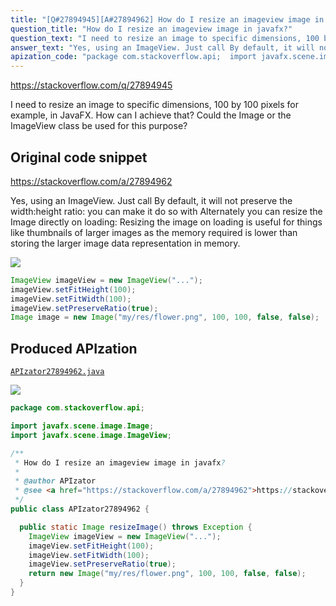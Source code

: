 ```yaml
---
title: "[Q#27894945][A#27894962] How do I resize an imageview image in javafx?"
question_title: "How do I resize an imageview image in javafx?"
question_text: "I need to resize an image to specific dimensions, 100 by 100 pixels for example, in JavaFX. How can I achieve that? Could the Image or the ImageView class be used for this purpose?"
answer_text: "Yes, using an ImageView. Just call By default, it will not preserve the width:height ratio: you can make it do so with Alternately you can resize the Image directly on loading: Resizing the image on loading is useful for things like thumbnails of larger images as the memory required is lower than storing the larger image data representation in memory."
apization_code: "package com.stackoverflow.api;  import javafx.scene.image.Image; import javafx.scene.image.ImageView;  /**  * How do I resize an imageview image in javafx?  *  * @author APIzator  * @see <a href=\"https://stackoverflow.com/a/27894962\">https://stackoverflow.com/a/27894962</a>  */ public class APIzator27894962 {    public static Image resizeImage() throws Exception {     ImageView imageView = new ImageView(\"...\");     imageView.setFitHeight(100);     imageView.setFitWidth(100);     imageView.setPreserveRatio(true);     return new Image(\"my/res/flower.png\", 100, 100, false, false);   } }"
---
```


https://stackoverflow.com/q/27894945

I need to resize an image to specific dimensions, 100 by 100 pixels for example, in JavaFX.
How can I achieve that? Could the Image or the ImageView class be used for this purpose?



## Original code snippet

https://stackoverflow.com/a/27894962

Yes, using an ImageView. Just call
By default, it will not preserve the width:height ratio: you can make it do so with
Alternately you can resize the Image directly on loading:
Resizing the image on loading is useful for things like thumbnails of larger images as the memory required is lower than storing the larger image data representation in memory.

<div class="code-logo"><img src="/stackoverflow.png" /></div>

```java
ImageView imageView = new ImageView("...");
imageView.setFitHeight(100);
imageView.setFitWidth(100);
imageView.setPreserveRatio(true);
Image image = new Image("my/res/flower.png", 100, 100, false, false);
```

## Produced APIzation

[`APIzator27894962.java`](https://github.com/pasqualesalza/apization/raw/main/data/search/APIzator27894962.java)

<div class="code-logo"><img src="/apizator.png" /></div>

```java
package com.stackoverflow.api;

import javafx.scene.image.Image;
import javafx.scene.image.ImageView;

/**
 * How do I resize an imageview image in javafx?
 *
 * @author APIzator
 * @see <a href="https://stackoverflow.com/a/27894962">https://stackoverflow.com/a/27894962</a>
 */
public class APIzator27894962 {

  public static Image resizeImage() throws Exception {
    ImageView imageView = new ImageView("...");
    imageView.setFitHeight(100);
    imageView.setFitWidth(100);
    imageView.setPreserveRatio(true);
    return new Image("my/res/flower.png", 100, 100, false, false);
  }
}

```